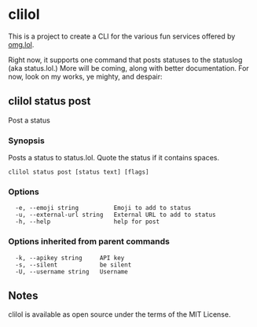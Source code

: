 # clilol

This is a project to create a CLI for the various fun services offered by [omg.lol](https://omg.lol/).

Right now, it supports one command that posts statuses to the statuslog (aka status.lol.) More will be coming, along with better documentation. For now, look on my works, ye mighty, and despair:
## clilol status post

Post a status

### Synopsis

Posts a status to status.lol. Quote the status if it contains spaces.

```
clilol status post [status text] [flags]
```

### Options

```
  -e, --emoji string          Emoji to add to status
  -u, --external-url string   External URL to add to status
  -h, --help                  help for post
```

### Options inherited from parent commands

```
  -k, --apikey string     API key
  -s, --silent            be silent
  -U, --username string   Username
```

## Notes

clilol is available as open source under the terms of the MIT License.